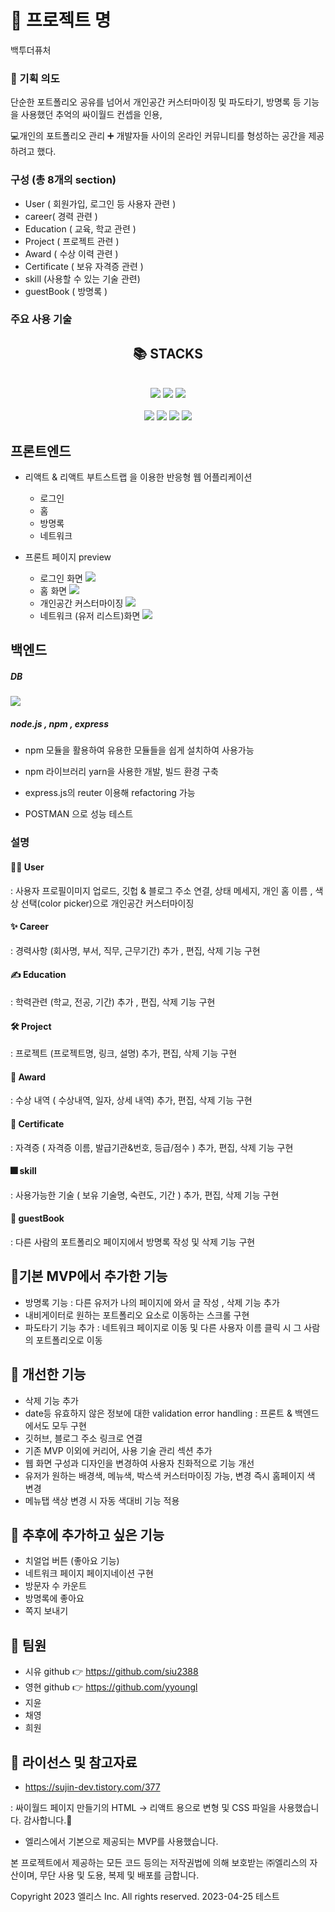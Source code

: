 # 💎 프로젝트 명

백투더퓨처

### 💎 기획 의도

단순한 포트폴리오 공유를 넘어서
개인공간 커스터마이징 및 파도타기, 방명록 등 기능을 사용했던 추억의 싸이월드 컨셉을 인용,

💻개인의 포트폴리오 관리 ➕ 개발자들 사이의 온라인 커뮤니티를 형성하는 공간을 제공하려고 했다.

### 구성 (총 8개의 section)

- User ( 회원가입, 로그인 등 사용자 관련 )
- career( 경력 관련 )
- Education ( 교육, 학교 관련 )
- Project ( 프로젝트 관련 )
- Award ( 수상 이력 관련 )
- Certificate ( 보유 자격증 관련 )
- skill (사용할 수 있는 기술 관련)
- guestBook ( 방명록 )

### 주요 사용 기술

<div align=center><h2>📚 STACKS</h2></div>
<div align="center">
  <br/>  
  <img src="https://img.shields.io/badge/javascript-F7DF1E?style=for-the-badge&logo=javascript&logoColor=black">
  <img src="https://img.shields.io/badge/bootstrap-7952B3?style=for-the-badge&logo=bootstrap&logoColor=white">
  <img src="https://img.shields.io/badge/react-61DAFB?style=for-the-badge&logo=react&logoColor=black">
  <br/>
    
  <br/>
  <img src="https://img.shields.io/badge/node.js-339933?style=for-the-badge&logo=node.js&logoColor=white">
  <img src="https://img.shields.io/badge/express.js-000000?style=for-the-badge&logo=express&logoColor=white">
  <img src="https://img.shields.io/badge/mongoDB-47A248?style=for-the-badge&logo=MongoDB&logoColor=white">
  <img src="https://img.shields.io/badge/Postman-FF6C37?style=for-the-badge&logo=Postman&logoColor=white">
  <br/>
    
</div>

## 프론트엔드

- 리액트 & 리액트 부트스트랩 을 이용한 반응형 웹 어플리케이션

  - 로그인
  - 홈
  - 방명록
  - 네트워크

- 프론트 페이지 preview
  - 로그인 화면
    <img src="./login.png" >
  - 홈 화면
    <img src="./homeview.png" >
  - 개인공간 커스터마이징
    <img src="./colorpick.png" >
  - 네트워크 (유저 리스트)화면
    <img src="./network.png" >

## 백엔드

##### DB

<img src="./dbcollection.png">

##### node.js , npm , express

- npm 모듈을 활용하여 유용한 모듈들을 쉽게 설치하여 사용가능
- npm 라이브러리 yarn을 사용한 개발, 빌드 환경 구축
- express.js의 reuter 이용해 refactoring 가능

- POSTMAN 으로 성능 테스트

### 설명

#### 👩‍💻 User

: 사용자 프로필이미지 업로드, 깃헙 & 블로그 주소 연결, 상태 메세지, 개인 홈 이름 , 색상 선택(color picker)으로 개인공간 커스터마이징

#### ✨ Career

: 경력사항 (회사명, 부서, 직무, 근무기간) 추가 , 편집, 삭제 기능 구현

#### ✍ Education

: 학력관련 (학교, 전공, 기간) 추가 , 편집, 삭제 기능 구현

#### 🛠 Project

: 프로젝트 (프로젝트명, 링크, 설명) 추가, 편집, 삭제 기능 구현

#### 🥇 Award

: 수상 내역 ( 수상내역, 일자, 상세 내역) 추가, 편집, 삭제 기능 구현

#### 📝 Certificate

: 자격증 ( 자격증 이름, 발급기관&번호, 등급/점수 ) 추가, 편집, 삭제 기능 구현

#### 🎆 skill

: 사용가능한 기술 ( 보유 기술명, 숙련도, 기간 ) 추가, 편집, 삭제 기능 구현

#### 👭 guestBook

: 다른 사람의 포트폴리오 페이지에서 방명록 작성 및 삭제 기능 구현

## 💎기본 MVP에서 추가한 기능

- 방명록 기능 : 다른 유저가 나의 페이지에 와서 글 작성 , 삭제 기능 추가
- 내비게이터로 원하는 포트폴리오 요소로 이동하는 스크롤 구현
- 파도타기 기능 추가 : 네트워크 페이지로 이동 및 다른 사용자 이름 클릭 시 그 사람의 포트폴리오로 이동

## 💎 개선한 기능

- 삭제 기능 추가
- date등 유효하지 않은 정보에 대한 validation error handling : 프론트 & 백엔드에서도 모두 구현
- 깃허브, 블로그 주소 링크로 연결
- 기존 MVP 이외에 커리어, 사용 기술 관리 섹션 추가
- 웹 화면 구성과 디자인을 변경하여 사용자 친화적으로 기능 개선
- 유저가 원하는 배경색, 메뉴색, 박스색 커스터마이징 가능, 변경 즉시 홈페이지 색 변경
- 메뉴탭 색상 변경 시 자동 색대비 기능 적용

## 💎 추후에 추가하고 싶은 기능

- 치얼업 버튼 (좋아요 기능)
- 네트워크 페이지 페이지네이션 구현
- 방문자 수 카운트
- 방명록에 좋아요
- 쪽지 보내기

## 💎 팀원

- 시유 github 👉 https://github.com/siu2388
- 영현 github 👉 https://github.com/yyoungl
- 지윤
- 채영
- 희원

## 💎 라이선스 및 참고자료

- https://sujin-dev.tistory.com/377

: 싸이월드 페이지 만들기의 HTML -> 리액트 용으로 변형 및 CSS 파일을 사용했습니다. 감사합니다.🤞

- 엘리스에서 기본으로 제공되는 MVP를 사용했습니다.

본 프로젝트에서 제공하는 모든 코드 등의는 저작권법에 의해 보호받는 ㈜엘리스의 자산이며, 무단 사용 및 도용, 복제 및 배포를 금합니다.

Copyright 2023 엘리스 Inc. All rights reserved.
2023-04-25 테스트
